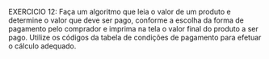 EXERCICIO 12:
Faça um algoritmo que leia o valor de um produto e determine o valor que deve ser pago, conforme a escolha da forma de pagamento
 pelo comprador e imprima na tela o valor final do produto a ser pago. Utilize os códigos da tabela de condições de pagamento para efetuar o cálculo adequado.
